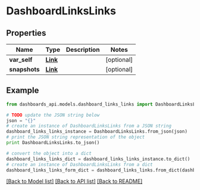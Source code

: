 # DashboardLinksLinks


## Properties
Name | Type | Description | Notes
------------ | ------------- | ------------- | -------------
**var_self** | [**Link**](Link.md) |  | [optional] 
**snapshots** | [**Link**](Link.md) |  | [optional] 

## Example

```python
from dashboards_api.models.dashboard_links_links import DashboardLinksLinks

# TODO update the JSON string below
json = "{}"
# create an instance of DashboardLinksLinks from a JSON string
dashboard_links_links_instance = DashboardLinksLinks.from_json(json)
# print the JSON string representation of the object
print DashboardLinksLinks.to_json()

# convert the object into a dict
dashboard_links_links_dict = dashboard_links_links_instance.to_dict()
# create an instance of DashboardLinksLinks from a dict
dashboard_links_links_form_dict = dashboard_links_links.from_dict(dashboard_links_links_dict)
```
[[Back to Model list]](../README.md#documentation-for-models) [[Back to API list]](../README.md#documentation-for-api-endpoints) [[Back to README]](../README.md)


